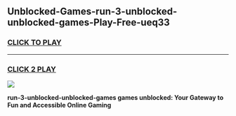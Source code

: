 
## Unblocked-Games-run-3-unblocked-unblocked-games-Play-Free-ueq33
<h3>
<a href="https://premium76.site?title=run-3-unblocked-unblocked-games&ref=12A">CLICK TO PLAY</a></h3>
<hr>

<h3>
<a href="https://premium76.site?title=run-3-unblocked-unblocked-games&ref=12A">CLICK 2 PLAY</a>
  
</h3>

<a href="https://premium76.site?title=run-3-unblocked-unblocked-games&ref=12A"><img src="https://clearcache.store/games.png"></a>


**run-3-unblocked-unblocked-games games unblocked: Your Gateway to Fun and Accessible Online Gaming**
